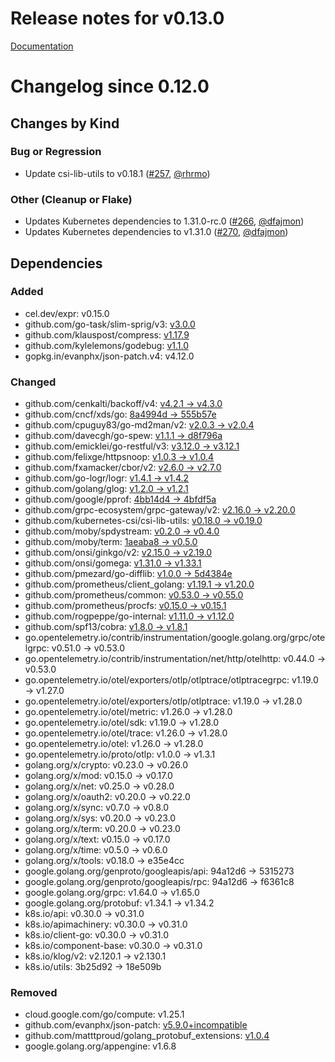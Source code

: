 # Release notes for v0.13.0

[Documentation](https://kubernetes-csi.github.io/)

# Changelog since 0.12.0

## Changes by Kind

### Bug or Regression

- Update csi-lib-utils to v0.18.1 ([#257](https://github.com/kubernetes-csi/external-health-monitor/pull/257), [@rhrmo](https://github.com/rhrmo))

### Other (Cleanup or Flake)

- Updates Kubernetes dependencies to 1.31.0-rc.0 ([#266](https://github.com/kubernetes-csi/external-health-monitor/pull/266), [@dfajmon](https://github.com/dfajmon))
- Updates Kubernetes dependencies to v1.31.0 ([#270](https://github.com/kubernetes-csi/external-health-monitor/pull/270), [@dfajmon](https://github.com/dfajmon))

## Dependencies

### Added
- cel.dev/expr: v0.15.0
- github.com/go-task/slim-sprig/v3: [v3.0.0](https://github.com/go-task/slim-sprig/tree/v3.0.0)
- github.com/klauspost/compress: [v1.17.9](https://github.com/klauspost/compress/tree/v1.17.9)
- github.com/kylelemons/godebug: [v1.1.0](https://github.com/kylelemons/godebug/tree/v1.1.0)
- gopkg.in/evanphx/json-patch.v4: v4.12.0

### Changed
- github.com/cenkalti/backoff/v4: [v4.2.1 → v4.3.0](https://github.com/cenkalti/backoff/compare/v4.2.1...v4.3.0)
- github.com/cncf/xds/go: [8a4994d → 555b57e](https://github.com/cncf/xds/compare/8a4994d...555b57e)
- github.com/cpuguy83/go-md2man/v2: [v2.0.3 → v2.0.4](https://github.com/cpuguy83/go-md2man/compare/v2.0.3...v2.0.4)
- github.com/davecgh/go-spew: [v1.1.1 → d8f796a](https://github.com/davecgh/go-spew/compare/v1.1.1...d8f796a)
- github.com/emicklei/go-restful/v3: [v3.12.0 → v3.12.1](https://github.com/emicklei/go-restful/compare/v3.12.0...v3.12.1)
- github.com/felixge/httpsnoop: [v1.0.3 → v1.0.4](https://github.com/felixge/httpsnoop/compare/v1.0.3...v1.0.4)
- github.com/fxamacker/cbor/v2: [v2.6.0 → v2.7.0](https://github.com/fxamacker/cbor/compare/v2.6.0...v2.7.0)
- github.com/go-logr/logr: [v1.4.1 → v1.4.2](https://github.com/go-logr/logr/compare/v1.4.1...v1.4.2)
- github.com/golang/glog: [v1.2.0 → v1.2.1](https://github.com/golang/glog/compare/v1.2.0...v1.2.1)
- github.com/google/pprof: [4bb14d4 → 4bfdf5a](https://github.com/google/pprof/compare/4bb14d4...4bfdf5a)
- github.com/grpc-ecosystem/grpc-gateway/v2: [v2.16.0 → v2.20.0](https://github.com/grpc-ecosystem/grpc-gateway/compare/v2.16.0...v2.20.0)
- github.com/kubernetes-csi/csi-lib-utils: [v0.18.0 → v0.19.0](https://github.com/kubernetes-csi/csi-lib-utils/compare/v0.18.0...v0.19.0)
- github.com/moby/spdystream: [v0.2.0 → v0.4.0](https://github.com/moby/spdystream/compare/v0.2.0...v0.4.0)
- github.com/moby/term: [1aeaba8 → v0.5.0](https://github.com/moby/term/compare/1aeaba8...v0.5.0)
- github.com/onsi/ginkgo/v2: [v2.15.0 → v2.19.0](https://github.com/onsi/ginkgo/compare/v2.15.0...v2.19.0)
- github.com/onsi/gomega: [v1.31.0 → v1.33.1](https://github.com/onsi/gomega/compare/v1.31.0...v1.33.1)
- github.com/pmezard/go-difflib: [v1.0.0 → 5d4384e](https://github.com/pmezard/go-difflib/compare/v1.0.0...5d4384e)
- github.com/prometheus/client_golang: [v1.19.1 → v1.20.0](https://github.com/prometheus/client_golang/compare/v1.19.1...v1.20.0)
- github.com/prometheus/common: [v0.53.0 → v0.55.0](https://github.com/prometheus/common/compare/v0.53.0...v0.55.0)
- github.com/prometheus/procfs: [v0.15.0 → v0.15.1](https://github.com/prometheus/procfs/compare/v0.15.0...v0.15.1)
- github.com/rogpeppe/go-internal: [v1.11.0 → v1.12.0](https://github.com/rogpeppe/go-internal/compare/v1.11.0...v1.12.0)
- github.com/spf13/cobra: [v1.8.0 → v1.8.1](https://github.com/spf13/cobra/compare/v1.8.0...v1.8.1)
- go.opentelemetry.io/contrib/instrumentation/google.golang.org/grpc/otelgrpc: v0.51.0 → v0.53.0
- go.opentelemetry.io/contrib/instrumentation/net/http/otelhttp: v0.44.0 → v0.53.0
- go.opentelemetry.io/otel/exporters/otlp/otlptrace/otlptracegrpc: v1.19.0 → v1.27.0
- go.opentelemetry.io/otel/exporters/otlp/otlptrace: v1.19.0 → v1.28.0
- go.opentelemetry.io/otel/metric: v1.26.0 → v1.28.0
- go.opentelemetry.io/otel/sdk: v1.19.0 → v1.28.0
- go.opentelemetry.io/otel/trace: v1.26.0 → v1.28.0
- go.opentelemetry.io/otel: v1.26.0 → v1.28.0
- go.opentelemetry.io/proto/otlp: v1.0.0 → v1.3.1
- golang.org/x/crypto: v0.23.0 → v0.26.0
- golang.org/x/mod: v0.15.0 → v0.17.0
- golang.org/x/net: v0.25.0 → v0.28.0
- golang.org/x/oauth2: v0.20.0 → v0.22.0
- golang.org/x/sync: v0.7.0 → v0.8.0
- golang.org/x/sys: v0.20.0 → v0.23.0
- golang.org/x/term: v0.20.0 → v0.23.0
- golang.org/x/text: v0.15.0 → v0.17.0
- golang.org/x/time: v0.5.0 → v0.6.0
- golang.org/x/tools: v0.18.0 → e35e4cc
- google.golang.org/genproto/googleapis/api: 94a12d6 → 5315273
- google.golang.org/genproto/googleapis/rpc: 94a12d6 → f6361c8
- google.golang.org/grpc: v1.64.0 → v1.65.0
- google.golang.org/protobuf: v1.34.1 → v1.34.2
- k8s.io/api: v0.30.0 → v0.31.0
- k8s.io/apimachinery: v0.30.0 → v0.31.0
- k8s.io/client-go: v0.30.0 → v0.31.0
- k8s.io/component-base: v0.30.0 → v0.31.0
- k8s.io/klog/v2: v2.120.1 → v2.130.1
- k8s.io/utils: 3b25d92 → 18e509b

### Removed
- cloud.google.com/go/compute: v1.25.1
- github.com/evanphx/json-patch: [v5.9.0+incompatible](https://github.com/evanphx/json-patch/tree/v5.9.0)
- github.com/matttproud/golang_protobuf_extensions: [v1.0.4](https://github.com/matttproud/golang_protobuf_extensions/tree/v1.0.4)
- google.golang.org/appengine: v1.6.8
